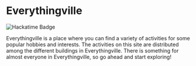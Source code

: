 # Everythingville

![Hackatime Badge](https://hackatime-badge.hackclub.com/U07DMCJTB8Q/everythingville.github.io)

Everythingville is a place where you can find a variety of activities for some popular hobbies and interests. The activities on this site are distributed among the different buildings in Everythingville. There is something for almost everyone in Everythingville, so go ahead and start exploring!
